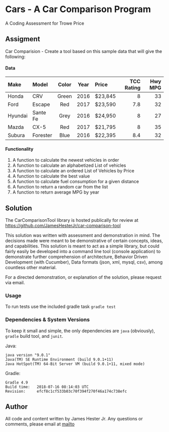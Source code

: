 
# Cars - A Car Comparison Program
A Coding Assessment for Trowe Price

## Assigment

Car Comparision - Create a tool based on this sample data that will give the following:

#### Data
| Make     | Model     | Color  | Year  | Price    | TCC Rating | Hwy MPG |
| :------- | :-------- | :----: | :---: | :------- | ---------: | ------: |
| Honda    | CRV       | Green  | 2016  | $23,845  |          8 |      33 |
| Ford     | Escape    | Red    | 2017  | $23,590  |        7.8 |      32 |
| Hyundai  | Sante Fe  | Grey   | 2016  | $24,950  |          8 |      27 |
| Mazda    | CX-5      | Red    | 2017  | $21,795  |          8 |      35 |
| Subura   | Forester  | Blue   | 2016  | $22,395  |        8.4 |      32 |

#### Functionality
1) A function to calculate the newest vehicles in order
2) A function to calculate an alphabetized List of vehicles
3) A function to calculate an ordered List of Vehicles by Price
4) A function to calculate the best value
5) A function to calculate fuel consumption for a given distance
6) A function to return a random car from the list
7) A function to return average MPG by year

## Solution

The CarComparisonTool library is hosted publically for review at <https://github.com/JamesHesterJr/car-comparison-tool>

This solution was written with assessment and demonstration in mind. The decisions made were meant to be demonstrative of certain concepts, ideas, and capabilities. This solution is meant to act as a simple library, but could fairly easily be developed into a command line tool (console application) to demonstrate further comprehension of architecture, Behavior Driven Development (with Cucumber), Data formats (json, xml, mysql, csv), among countless other material.

For a directed demonstration, or explanation of the solution, please request via email.

### Usage

To run tests use the included gradle task `gradle test`

### Dependencies & System Versions

To keep it small and simple, the only dependencies are `java` (obviously), `gradle` build tool, and `junit`.

Java:
```
java version "9.0.1"
Java(TM) SE Runtime Environment (build 9.0.1+11)
Java HotSpot(TM) 64-Bit Server VM (build 9.0.1+11, mixed mode)
```

Gradle:
```
Gradle 4.9
Build time:   2018-07-16 08:14:03 UTC
Revision:     efcf8c1cf533b03c70f394f270f46a174c738efc
```

## Author
All code and content written by James Hester Jr.
Any questions or comments, please email at [mailto](himself@jameshesterj.com)